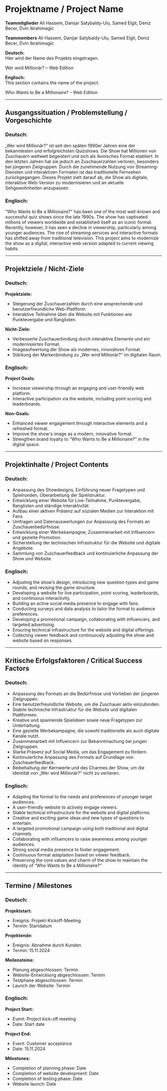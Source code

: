 # Projektname / Project Name

**Teammitglieder**
Ali Hassem, Danijar Satybaldy-Ulu, Samed Elgit, Deniz Becer, Dvin Ibrahimagic

**Teammembers**
Ali Hassem, Danijar Satybaldy-Ulu, Samed Elgit, Deniz Becer, Dvin Ibrahimagic

**Deutsch:**  
Hier wird der Name des Projekts eingetragen.

Wer wird Millionär? – Web Edition

**Englisch:**  
This section contains the name of the project.

Who Wants to Be a Millionaire? – Web Edition

---

## Ausgangssituation / Problemstellung / Vorgeschichte  
### Deutsch:
„Wer wird Millionär?“ ist seit den späten 1990er Jahren eine der bekanntesten und erfolgreichsten Quizshows. Die Show hat Millionen von Zuschauern weltweit begeistert und sich als ikonisches Format etabliert. In den letzten Jahren hat sie jedoch an Zuschauerzahlen verloren, besonders bei jüngeren Zielgruppen. Durch die zunehmende Nutzung von Streaming-Diensten und interaktiven Formaten ist das traditionelle Fernsehen zurückgegangen. Dieses Projekt zielt darauf ab, die Show als digitale, interaktive Web-Version zu modernisieren und an aktuelle Sehgewohnheiten anzupassen.

### Englisch:
"Who Wants to Be a Millionaire?" has been one of the most well-known and successful quiz shows since the late 1990s. The show has captivated millions of viewers worldwide and established itself as an iconic format. Recently, however, it has seen a decline in viewership, particularly among younger audiences. The rise of streaming services and interactive formats has shifted away from traditional television. This project aims to modernize the show as a digital, interactive web version adapted to current viewing habits.

---

## Projektziele / Nicht-Ziele  
### Deutsch:
**Projektziele:**  
- Steigerung der Zuschauerzahlen durch eine ansprechende und benutzerfreundliche Web-Plattform.
- Interaktive Teilnahme über die Website mit Funktionen wie Punktevergabe und Ranglisten.

**Nicht-Ziele:**  
- Verbesserte Zuschauerbindung durch interaktive Elemente und ein modernisiertes Format.
- Imageaufwertung der Show als modernes, innovatives Format.
- Stärkung der Markenbindung zu „Wer wird Millionär?“ im digitalen Raum.

### Englisch:
**Project Goals:**  
- Increase viewership through an engaging and user-friendly web platform.
- Interactive participation via the website, including point scoring and leaderboards.

**Non-Goals:**  
- Enhanced viewer engagement through interactive elements and a refreshed format.
- Improve the show's image as a modern, innovative format.
- Strengthen brand loyalty to “Who Wants to Be a Millionaire?” in the digital space.

---

## Projektinhalte / Project Contents  
### Deutsch:
- Anpassung des Showdesigns, Einführung neuer Fragetypen und Spielrunden, Überarbeitung der Spielstruktur.
- Entwicklung einer Website für Live-Teilnahme, Punktevergabe, Ranglisten und ständige Interaktivität.
- Aufbau einer aktiven Präsenz auf sozialen Medien zur Interaktion mit Fans.
- Umfragen und Datenauswertungen zur Anpassung des Formats an Zuschauerbedürfnisse.
- Entwicklung einer Werbekampagne, Zusammenarbeit mit Influencern und gezielte Promotion.
- Sicherstellung der technischen Infrastruktur für die Website und digitale Angebote.
- Sammlung von Zuschauerfeedback und kontinuierliche Anpassung der Show und Website.

### Englisch:
- Adjusting the show’s design, introducing new question types and game rounds, and revising the game structure.
- Developing a website for live participation, point scoring, leaderboards, and continuous interactivity.
- Building an active social media presence to engage with fans.
- Conducting surveys and data analysis to tailor the format to audience preferences.
- Developing a promotional campaign, collaborating with influencers, and targeted advertising.
- Ensuring technical infrastructure for the website and digital offerings.
- Collecting viewer feedback and continuously adjusting the show and website based on responses.

---

## Kritische Erfolgsfaktoren / Critical Success Factors  
### Deutsch:
- Anpassung des Formats an die Bedürfnisse und Vorlieben der jüngeren Zielgruppen.
- Eine benutzerfreundliche Website, um die Zuschauer aktiv einzubinden.
- Stabile technische Infrastruktur für die Website und digitalen Plattformen.
- Kreative und spannende Spielideen sowie neue Fragetypen zur Unterhaltung.
- Eine gezielte Werbekampagne, die sowohl traditionelle als auch digitale Kanäle nutzt.
- Zusammenarbeit mit Influencern zur Bekanntmachung bei jungen Zielgruppen.
- Starke Präsenz auf Social Media, um das Engagement zu fördern.
- Kontinuierliche Anpassung des Formats auf Grundlage von Zuschauerfeedback.
- Beibehaltung der Kernwerte und des Charmes der Show, um die Identität von „Wer wird Millionär?“ nicht zu verlieren.

### Englisch:
- Adapting the format to the needs and preferences of younger target audiences.
- A user-friendly website to actively engage viewers.
- Stable technical infrastructure for the website and digital platforms.
- Creative and exciting game ideas and new types of questions to entertain.
- A targeted promotional campaign using both traditional and digital channels.
- Collaborating with influencers to raise awareness among younger audiences.
- Strong social media presence to foster engagement.
- Continuous format adaptation based on viewer feedback.
- Preserving the core values and charm of the show to maintain the identity of “Who Wants to Be a Millionaire?”

---

## Termine / Milestones  
### Deutsch:
**Projektstart:**  
- Ereignis: Projekt-Kickoff-Meeting  
- Termin: Startdatum

**Projektende:**  
- Ereignis: Abnahme durch Kunden  
- Termin: 15.11.2024

**Meilensteine:**  
- Planung abgeschlossen: Termin
- Website-Entwicklung abgeschlossen: Termin
- Testphase abgeschlossen: Termin
- Launch der Website: Termin

### Englisch:
**Project Start:**  
- Event: Project kick-off meeting  
- Date: Start date

**Project End:**  
- Event: Customer acceptance  
- Date: 15.11.2024

**Milestones:**  
- Completion of planning phase: Date
- Completion of website development: Date
- Completion of testing phase: Date
- Website launch: Date
